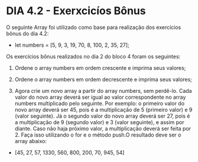 # DIA 4.2 - Exerxcicíos Bônus

O seguinte Array foi utilizado como base para realização dos exercícios bônus do dia 4.2:
 * let numbers = [5, 9, 3, 19, 70, 8, 100, 2, 35, 27];

Os exercícios bônus realizados no dia 2 do bloco 4 foram os seguintes:

1. Ordene o array numbers em ordem crescente e imprima seus valores;

2. Ordene o array numbers em ordem decrescente e imprima seus valores;

3. Agora crie um novo array a partir do array numbers, sem perdê-lo. Cada valor do novo array deverá ser igual ao valor correspondente no array numbers multiplicado pelo seguinte. Por exemplo: o primeiro valor do novo array deverá ser 45, pois é a multiplicação de 5 (primeiro valor) e 9 (valor seguinte). Já o segundo valor do novo array deverá ser 27, pois é a multiplicação de 9 (segundo valor) e 3 (valor seguinte), e assim por diante. Caso não haja próximo valor, a multiplicação deverá ser feita por 2. Faça isso utilizando o for e o método push.O resultado deve ser o array abaixo:
  * [45, 27, 57, 1330, 560, 800, 200, 70, 945, 54]
